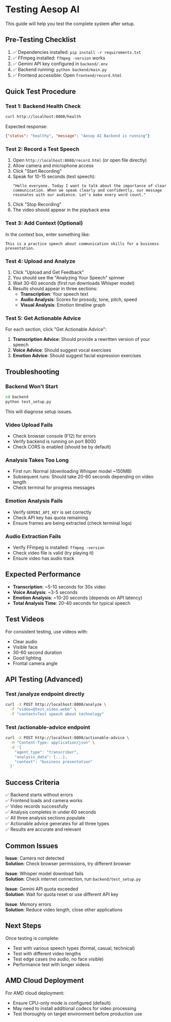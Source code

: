 # Testing Aesop AI

This guide will help you test the complete system after setup.

## Pre-Testing Checklist

1. ✅ Dependencies installed: `pip install -r requirements.txt`
2. ✅ FFmpeg installed: `ffmpeg -version` works
3. ✅ Gemini API key configured in `backend/.env`
4. ✅ Backend running: `python backend/main.py`
5. ✅ Frontend accessible: Open `frontend/record.html`

## Quick Test Procedure

### Test 1: Backend Health Check

```bash
curl http://localhost:8000/health
```

Expected response:
```json
{"status": "healthy", "message": "Aesop AI Backend is running"}
```

### Test 2: Record a Test Speech

1. Open `http://localhost:8080/record.html` (or open file directly)
2. Allow camera and microphone access
3. Click "Start Recording"
4. Speak for 10-15 seconds (test speech):
   ```
   "Hello everyone. Today I want to talk about the importance of clear 
   communication. When we speak clearly and confidently, our message 
   resonates with our audience. Let's make every word count."
   ```
5. Click "Stop Recording"
6. The video should appear in the playback area

### Test 3: Add Context (Optional)

In the context box, enter something like:
```
This is a practice speech about communication skills for a business presentation.
```

### Test 4: Upload and Analyze

1. Click "Upload and Get Feedback"
2. You should see the "Analyzing Your Speech" spinner
3. Wait 30-60 seconds (first run downloads Whisper model)
4. Results should appear in three sections:
   - **Transcription**: Your speech text
   - **Audio Analysis**: Scores for prosody, tone, pitch, speed
   - **Visual Analysis**: Emotion timeline graph

### Test 5: Get Actionable Advice

For each section, click "Get Actionable Advice":

1. **Transcription Advice**: Should provide a rewritten version of your speech
2. **Voice Advice**: Should suggest vocal exercises
3. **Emotion Advice**: Should suggest facial expression exercises

## Troubleshooting

### Backend Won't Start

```bash
cd backend
python test_setup.py
```

This will diagnose setup issues.

### Video Upload Fails

- Check browser console (F12) for errors
- Verify backend is running on port 8000
- Check CORS is enabled (should be by default)

### Analysis Takes Too Long

- First run: Normal (downloading Whisper model ~150MB)
- Subsequent runs: Should take 20-60 seconds depending on video length
- Check terminal for progress messages

### Emotion Analysis Fails

- Verify `GEMINI_API_KEY` is set correctly
- Check API key has quota remaining
- Ensure frames are being extracted (check terminal logs)

### Audio Extraction Fails

- Verify FFmpeg is installed: `ffmpeg -version`
- Check video file is valid (try playing it)
- Ensure video has audio track

## Expected Performance

- **Transcription**: ~5-10 seconds for 30s video
- **Voice Analysis**: ~3-5 seconds
- **Emotion Analysis**: ~10-20 seconds (depends on API latency)
- **Total Analysis Time**: 20-40 seconds for typical speech

## Test Videos

For consistent testing, use videos with:
- Clear audio
- Visible face
- 30-60 second duration
- Good lighting
- Frontal camera angle

## API Testing (Advanced)

### Test /analyze endpoint directly

```bash
curl -X POST http://localhost:8000/analyze \
  -F "video=@test_video.webm" \
  -F "context=Test speech about technology"
```

### Test /actionable-advice endpoint

```bash
curl -X POST http://localhost:8000/actionable-advice \
  -H "Content-Type: application/json" \
  -d '{
    "agent_type": "transcriber",
    "analysis_data": {...},
    "context": "business presentation"
  }'
```

## Success Criteria

✅ Backend starts without errors  
✅ Frontend loads and camera works  
✅ Video records successfully  
✅ Analysis completes in under 60 seconds  
✅ All three analysis sections populate  
✅ Actionable advice generates for all three types  
✅ Results are accurate and relevant  

## Common Issues

**Issue**: Camera not detected  
**Solution**: Check browser permissions, try different browser

**Issue**: Whisper model download fails  
**Solution**: Check internet connection, run `backend/test_setup.py`

**Issue**: Gemini API quota exceeded  
**Solution**: Wait for quota reset or use different API key

**Issue**: Memory errors  
**Solution**: Reduce video length, close other applications

## Next Steps

Once testing is complete:
- Test with various speech types (formal, casual, technical)
- Test with different video lengths
- Test edge cases (no audio, no face visible)
- Performance test with longer videos

## AMD Cloud Deployment

For AMD cloud deployment:
- Ensure CPU-only mode is configured (default)
- May need to install additional codecs for video processing
- Test thoroughly on target environment before production use

